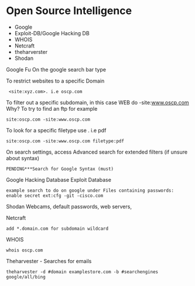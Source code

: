 # Open Source Intelligence

* Google 
* Exploit-DB/Google Hacking DB 
* WHOIS 
* Netcraft 
* theharverster 
* Shodan

Google Fu On the google search bar type

To restrict websites to a specific Domain

```text
 <site:xyz.com>. i.e oscp.com
```

To filter out a specific subdomain, in this case WEB do -site:www.oscp.com Why? To try to find an ftp for example

```text
site:oscp.com -site:www.oscp.com
```

To look for a specific filetype use . i.e pdf

```text
site:oscp.com -site:www.oscp.com filetype:pdf
```

On search settings, access Advanced search for extended filters \(if unsure about syntax\)

```text
PENDING***Search for Google Syntax (must)
```

Google Hacking Database Exploit Database

```text
example search to do on google under Files containing passwords: enable secret ext:cfg -git -cisco.com
```

Shodan Webcams, default passwords, web servers,

Netcraft

```text
add *.domain.com for subdomain wildcard
```

WHOIS

```text
whois oscp.com
```

Theharvester - Searches for emails

```text
theharvester -d #domain examplestore.com -b #searchengines google/all/bing
```

